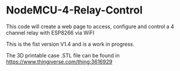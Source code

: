 # NodeMCU-4-Relay-Control
This code will create a web page to access, configure and control a 4 channel relay with ESP8266 via WiFI

This is the fist version V1.4 and is a work in progress.

The 3D printable case .STL file can be found in https://www.thingiverse.com/thing:3616929
